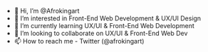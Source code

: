 - 👋 Hi, I’m @Afrokingart
- 👀 I’m interested in Front-End Web Development & UX/UI Design
- 🌱 I’m currently learning UX/UI & Front-End Web Development 
- 💞️ I’m looking to collaborate on UX/UI & Front-End Web Dev
- 📫 How to reach me - Twitter (@afrokingart)

<!---
Afrokingart/Afrokingart is a ✨ special ✨ repository because its `README.md` (this file) appears on your GitHub profile.
You can click the Preview link to take a look at your changes.
--->
